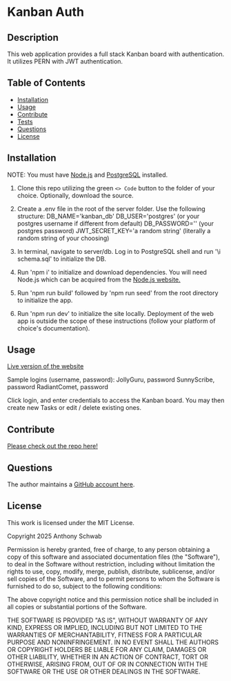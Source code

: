 # Kanban Auth

## Description

This web application provides a full stack Kanban board with authentication. It utilizes PERN with JWT authentication.

## Table of Contents

- [Installation](#installation)
- [Usage](#usage)
- [Contribute](#contribute)
- [Tests](#tests)
- [Questions](#questions)
- [License](#license)

## Installation

NOTE: You must have [Node.js](https://nodejs.org) and [PostgreSQL](https://www.postgresql.org/) installed.

1. Clone this repo utilizing the green `<> Code` button to the folder of your choice. Optionally, download the source.

2. Create a .env file in the root of the server folder. Use the following structure:
DB_NAME='kanban_db'
DB_USER='postgres' (or your postgres username if different from default)
DB_PASSWORD='' (your postgres password)
JWT_SECRET_KEY='a random string' (literally a random string of your choosing)

3. In terminal, navigate to server/db. Log in to PostgreSQL shell and run '\i schema.sql' to initialize the DB.

4. Run 'npm i' to initialize and download dependencies. You will need Node.js which can be acquired from the [Node.js website.](https://nodejs.org)

5. Run 'npm run build' followed by 'npm run seed' from the root directory to initialize the app.

6. Run 'npm run dev' to initialize the site locally. Deployment of the web app is outside the scope of these instructions (follow your platform of choice's documentation).

## Usage

[Live version of the website](https://kanban-auth.onrender.com)

Sample logins (username, password):
JollyGuru, password
SunnyScribe, password
RadiantComet, password

Click login, and enter credentials to access the Kanban board. You may then create new Tasks or edit / delete existing ones.

## Contribute

[Please check out the repo here!](https://github.com/ant-codes-42/kanban-auth)

## Questions

The author maintains a [GitHub account here](https://github.com/ant-codes-42).

## License

This work is licensed under the MIT License.

Copyright 2025 Anthony Schwab

Permission is hereby granted, free of charge, to any person obtaining a copy
of this software and associated documentation files (the "Software"), to deal
in the Software without restriction, including without limitation the rights
to use, copy, modify, merge, publish, distribute, sublicense, and/or sell
copies of the Software, and to permit persons to whom the Software is
furnished to do so, subject to the following conditions:

The above copyright notice and this permission notice shall be included in all
copies or substantial portions of the Software.

THE SOFTWARE IS PROVIDED "AS IS", WITHOUT WARRANTY OF ANY KIND,
EXPRESS OR IMPLIED, INCLUDING BUT NOT LIMITED TO THE WARRANTIES OF
MERCHANTABILITY, FITNESS FOR A PARTICULAR PURPOSE AND NONINFRINGEMENT.
IN NO EVENT SHALL THE AUTHORS OR COPYRIGHT HOLDERS BE LIABLE FOR ANY CLAIM,
DAMAGES OR OTHER LIABILITY, WHETHER IN AN ACTION OF CONTRACT, TORT OR
OTHERWISE, ARISING FROM, OUT OF OR IN CONNECTION WITH THE SOFTWARE OR THE USE
OR OTHER DEALINGS IN THE SOFTWARE.
